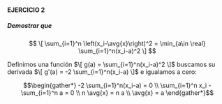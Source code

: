 #### EJERCICIO 2

##### Demostrar que 
$$  \[ \sum_{i=1}^n \left(x_i-\avg{x}\right)^2 = \min_{a\in \real} \sum_{i=1}^n(x_i-a)^2 \] $$


Definimos una función $\[ g(a) = \sum_{i=1}^n(x_i-a)^2 \]$ buscamos su derivada $\[ g'(a) = -2 \sum_{i=1}^n(x_i-a) \]$ e igualamos a cero:

$$\begin{gather*}
-2 \sum_{i=1}^n(x_i-a) = 0 \\
\sum_{i=1}^n x_i - \sum_{i=1}^n a = 0 \\
n \avg{x} = n a \\
\avg{x} = a 
\end{gather*}$$